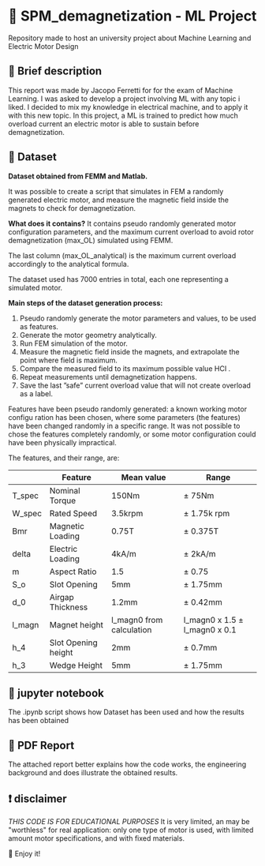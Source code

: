 # :brain: SPM_demagnetization - ML Project
Repository made to host an university project about Machine Learning and Electric Motor Design

## :pushpin: Brief description
This report was made by Jacopo Ferretti for for the exam of Machine Learning.
I was asked to develop a project involving ML with any topic i liked. I decided to mix my knowledge in electrical machine, and to apply it with this new topic.
In this project, a ML is trained to predict how much overload current an electric motor is able to sustain before demagnetization.

## :open_file_folder: Dataset
**Dataset obtained from FEMM and Matlab.**

It was possible to create a script that simulates in FEM a randomly generated electric motor, and measure the magnetic field inside the magnets to check for demagnetization.

**What does it contains?**
It contains pseudo randomly generated motor configuration parameters, and the maximum current overload to avoid rotor demagnetization (max_OL) simulated using FEMM.

The last column (max_OL_analytical) is the maximum current overload accordingly to the analytical formula.

The dataset used has 7000 entries in total, each one representing a simulated motor.

**Main steps of the dataset generation process:**
1. Pseudo randomly generate the motor parameters and values, to be used as features.
2. Generate the motor geometry analytically.
3. Run FEM simulation of the motor.
4. Measure the magnetic field inside the magnets, and extrapolate the point where field is maximum.
5. Compare the measured field to its maximum possible value HCI .
6. Repeat measurements until demagnetization happens.
7. Save the last ”safe” current overload value that will not create overload as a label.

Features have been pseudo randomly generated: a known working motor configu ration has been chosen, where some parameters (the features) have been changed randomly in a specific range.
It was not possible to chose the features completely randomly, or some motor configuration could have been physically impractical.


The features, and their range, are:

||Feature | Mean value | Range |
| --- | --- | --- | ---|
|T_spec|Nominal Torque|150Nm| ± 75Nm|
|W_spec|Rated Speed|3.5krpm|± 1.75k rpm|
|Bmr|Magnetic Loading|0.75T|± 0.375T|
|delta|Electric Loading|4kA/m|± 2kA/m|
|m|Aspect Ratio|1.5| ± 0.75|
|S_o|Slot Opening|5mm|± 1.75mm|
|d_0|Airgap Thickness|1.2mm|± 0.42mm|
|l_magn|Magnet height|l_magn0 from calculation|l_magn0 x 1.5 ± l_magn0 x 0.1|
|h_4|Slot Opening height|2mm|± 0.7mm|
|h_3|Wedge Height|5mm|± 1.75mm|

## :blue_book: jupyter notebook
The .ipynb script shows how Dataset has been used and how the results has been obtained

## :page_facing_up: PDF Report
The attached report better explains how the code works, the engineering background and does illustrate the obtained results.

## :exclamation: disclaimer
*THIS CODE IS FOR EDUCATIONAL PURPOSES*
It is very limited, an may be "worthless" for real application: only one type of motor is used, with limited amount motor specifications, and with fixed materials.

:star2: Enjoy it! 
